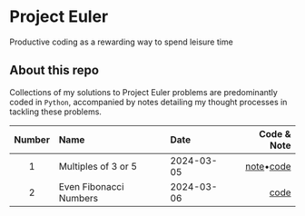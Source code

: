 # Project Euler 
Productive coding as a rewarding way to spend leisure time

## About this repo
Collections of my solutions to Project Euler problems are predominantly coded in `Python`, accompanied by notes detailing my thought processes in tackling these problems.


|Number| Name                   | Date       | Code & Note                |
|:---: | :---                   |    :----   |          ---:              |
| 1    | Multiples of 3 or 5    | 2024-03-05 | [note](/src/01-problem.md)&#x2022;[code](/src/01-problem.py)  |
| 2    | Even Fibonacci Numbers | 2024-03-06 | [code](/src/02-problem.py) |